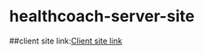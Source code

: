 # healthcoach-server-site

##client site link:[Client site link](https://github.com/Subrata34/healthcoach-client-site)
